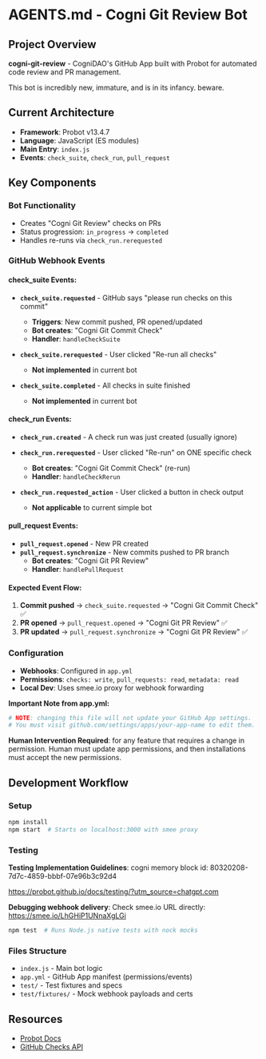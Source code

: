 # AGENTS.md - Cogni Git Review Bot

## Project Overview
**cogni-git-review** - CogniDAO's GitHub App built with Probot for automated code review and PR management.

This bot is incredibly new, immature, and is in its infancy. beware.

## Current Architecture
- **Framework**: Probot v13.4.7
- **Language**: JavaScript (ES modules)
- **Main Entry**: `index.js`
- **Events**: `check_suite`, `check_run`, `pull_request`

## Key Components

### Bot Functionality
- Creates "Cogni Git Review" checks on PRs
- Status progression: `in_progress` → `completed` 
- Handles re-runs via `check_run.rerequested`

### GitHub Webhook Events

#### **check_suite** Events:
- **`check_suite.requested`** - GitHub says "please run checks on this commit"
  - **Triggers**: New commit pushed, PR opened/updated 
  - **Bot creates**: "Cogni Git Commit Check"
  - **Handler**: `handleCheckSuite`

- **`check_suite.rerequested`** - User clicked "Re-run all checks"
  - **Not implemented** in current bot

- **`check_suite.completed`** - All checks in suite finished
  - **Not implemented** in current bot

#### **check_run** Events:
- **`check_run.created`** - A check run was just created (usually ignore)

- **`check_run.rerequested`** - User clicked "Re-run" on ONE specific check
  - **Bot creates**: "Cogni Git Commit Check" (re-run)
  - **Handler**: `handleCheckRerun`

- **`check_run.requested_action`** - User clicked a button in check output
  - **Not applicable** to current simple bot

#### **pull_request** Events:
- **`pull_request.opened`** - New PR created
- **`pull_request.synchronize`** - New commits pushed to PR branch
  - **Bot creates**: "Cogni Git PR Review"  
  - **Handler**: `handlePullRequest`

#### **Expected Event Flow**:
1. **Commit pushed** → `check_suite.requested` → "Cogni Git Commit Check" ✅
2. **PR opened** → `pull_request.opened` → "Cogni Git PR Review" ✅  
3. **PR updated** → `pull_request.synchronize` → "Cogni Git PR Review" ✅

### Configuration
- **Webhooks**: Configured in `app.yml` 
- **Permissions**: `checks: write`, `pull_requests: read`, `metadata: read`
- **Local Dev**: Uses smee.io proxy for webhook forwarding


**Important Note from app.yml:**
```yaml
# NOTE: changing this file will not update your GitHub App settings.
# You must visit github.com/settings/apps/your-app-name to edit them.
```
**Human Intervention Required**: for any feature that requires a change in permission. Human must update app permissions, and then installations must accept the new permissions.

## Development Workflow

### Setup
```bash
npm install
npm start  # Starts on localhost:3000 with smee proxy
```

### Testing

**Testing Implementation Guidelines**: cogni memory block id: 80320208-7d7c-4859-bbbf-07e96b3c92d4

https://probot.github.io/docs/testing/?utm_source=chatgpt.com

**Debugging webhook delivery**: Check smee.io URL directly: https://smee.io/LhGHiP1UNnaXgLGi

```bash
npm test  # Runs Node.js native tests with nock mocks
```

### Files Structure
- `index.js` - Main bot logic
- `app.yml` - GitHub App manifest (permissions/events)
- `test/` - Test fixtures and specs
- `test/fixtures/` - Mock webhook payloads and certs


## Resources
- [Probot Docs](https://probot.github.io/docs/)
- [GitHub Checks API](https://docs.github.com/en/rest/checks)